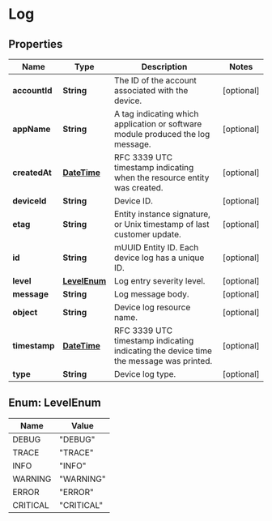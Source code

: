 
# Log

## Properties
Name | Type | Description | Notes
------------ | ------------- | ------------- | -------------
**accountId** | **String** | The ID of the account associated with the device. |  [optional]
**appName** | **String** | A tag indicating which application or software module produced the log message. |  [optional]
**createdAt** | [**DateTime**](DateTime.md) | RFC 3339 UTC timestamp indicating when the resource entity was created. |  [optional]
**deviceId** | **String** | Device ID. |  [optional]
**etag** | **String** | Entity instance signature, or Unix timestamp of last customer update. |  [optional]
**id** | **String** | mUUID Entity ID. Each device log has a unique ID. |  [optional]
**level** | [**LevelEnum**](#LevelEnum) | Log entry severity level. |  [optional]
**message** | **String** | Log message body. |  [optional]
**object** | **String** | Device log resource name. |  [optional]
**timestamp** | [**DateTime**](DateTime.md) | RFC 3339 UTC timestamp indicating indicating the device time the message was printed. |  [optional]
**type** | **String** | Device log type. |  [optional]


<a name="LevelEnum"></a>
## Enum: LevelEnum
Name | Value
---- | -----
DEBUG | &quot;DEBUG&quot;
TRACE | &quot;TRACE&quot;
INFO | &quot;INFO&quot;
WARNING | &quot;WARNING&quot;
ERROR | &quot;ERROR&quot;
CRITICAL | &quot;CRITICAL&quot;



